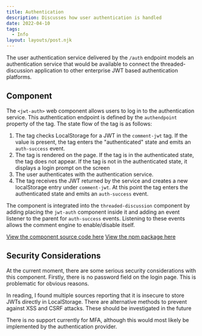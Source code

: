 ```yaml
---
title: Authentication
description: Discusses how user authentication is handled
date: 2022-04-10
tags:
  - Info
layout: layouts/post.njk
---
```


The user authentication service delivered by the `/auth` endpoint models an authentication service that would be available to connect the threaded-discussion application to other enterprise JWT based authentication platforms.

## Component

The `<jwt-auth>` web component allows users to log in to the authentication service. This authentication endpoint is defined by the `authendpoint` property of the tag. The state flow of the tag is as follows:

1. The tag checks LocalStorage for a JWT in the `comment-jwt` tag. If the value is present, the tag enters the "authenticated" state and emits an `auth-success` event.
2. The tag is rendered on the page. If the tag is in the authenticated state, the tag does not appear. If the tag is not in the authenticated state, it displays a login prompt on the screen
3. The user authenticates with the authentication service.
4. The tag receives the JWT returned by the service and creates a new localStorage entry under `comment-jwt`. At this point the tag enters the authenticated state and emits an `auth-success` event.

The component is integrated into the `threaded-discussion` component by adding placing the `jwt-auth` component inside it and adding an event listener to the parent for `auth-success` events. Listening to these events allows the comment engine to enable/disable itself.

[View the component source code here](https://github.com/mayormaier/jwt-auth-component)
[View the npm package here](https://www.npmjs.com/package/jwt-auth-component)

## Security Considerations

At the current moment, there are some serious security considerations with this component. Firstly, there is no password field on the login page. This is problematic for obvious reasons.

In reading, I found multiple sources reporting that it is insecure to store JWTs directly in LocalStorage. There are alternative methods to prevent against XSS and CSRF attacks. These should be investigated in the future

There is no support currently for MFA, although this would most likely be implemented by the authentication provider.
